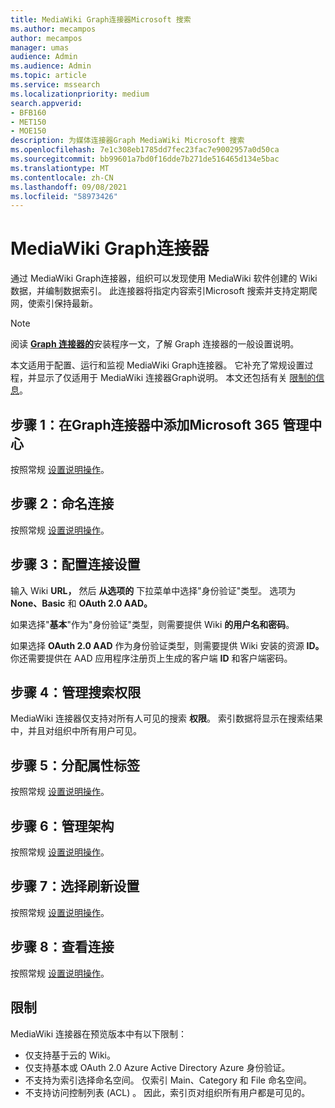 ```yaml
---
title: MediaWiki Graph连接器Microsoft 搜索
ms.author: mecampos
author: mecampos
manager: umas
audience: Admin
ms.audience: Admin
ms.topic: article
ms.service: mssearch
ms.localizationpriority: medium
search.appverid:
- BFB160
- MET150
- MOE150
description: 为媒体连接器Graph MediaWiki Microsoft 搜索
ms.openlocfilehash: 7e1c308eb1785dd7fec23fac7e9002957a0d50ca
ms.sourcegitcommit: bb99601a7bd0f16dde7b271de516465d134e5bac
ms.translationtype: MT
ms.contentlocale: zh-CN
ms.lasthandoff: 09/08/2021
ms.locfileid: "58973426"
---
```

<!---Previous ms.author: monaray --->

# <a name="mediawiki-graph-connector"></a>MediaWiki Graph连接器

通过 MediaWiki Graph连接器，组织可以发现使用 MediaWiki 软件创建的 Wiki 数据，并编制数据索引。 此连接器将指定内容索引Microsoft 搜索并支持定期爬网，使索引保持最新。

> [!NOTE]
> 阅读 [**Graph 连接器的**](configure-connector.md)安装程序一文，了解 Graph 连接器的一般设置说明。

本文适用于配置、运行和监视 MediaWiki Graph连接器。 它补充了常规设置过程，并显示了仅适用于 MediaWiki 连接器Graph说明。 本文还包括有关 [限制的信息](#limitations)。

<!---## Before you get started-->

<!---Insert "Before you get started" recommendations for this data source-->

## <a name="step-1-add-a-graph-connector-in-the-microsoft-365-admin-center"></a>步骤 1：在Graph连接器中添加Microsoft 365 管理中心

按照常规 [设置说明操作](./configure-connector.md)。
<!---If the above phrase does not apply, delete it and insert specific details for your data source that are different from general setup instructions.-->

## <a name="step-2-name-the-connection"></a>步骤 2：命名连接

按照常规 [设置说明操作](./configure-connector.md)。
<!---If the above phrase does not apply, delete it and insert specific details for your data source that are different from general setup instructions.-->

## <a name="step-3-configure-the-connection-settings"></a>步骤 3：配置连接设置

输入 Wiki **URL，** 然后 **从选项的** 下拉菜单中选择"身份验证"类型。 选项为 **None、Basic** 和 **OAuth 2.0 AAD。** 

如果选择"**基本**"作为"身份验证"类型，则需要提供 Wiki **的用户名和密码**。

如果选择 **OAuth 2.0 AAD** 作为身份验证类型，则需要提供 Wiki 安装的资源 **ID。** 你还需要提供在 AAD 应用程序注册页上生成的客户端 **ID** 和客户端密码。

## <a name="step-4-manage-search-permissions"></a>步骤 4：管理搜索权限

MediaWiki 连接器仅支持对所有人可见的搜索 **权限**。 索引数据将显示在搜索结果中，并且对组织中所有用户可见。

## <a name="step-5-assign-property-labels"></a>步骤 5：分配属性标签

按照常规 [设置说明操作](./configure-connector.md)。
<!---If the above phrase does not apply, delete it and insert specific details for your data source that are different from general setup instructions.-->

## <a name="step-6-manage-schema"></a>步骤 6：管理架构

按照常规 [设置说明操作](./configure-connector.md)。
<!---If the above phrase does not apply, delete it and insert specific details for your data source that are different from general setup instructions.-->

## <a name="step-7-choose-refresh-settings"></a>步骤 7：选择刷新设置

按照常规 [设置说明操作](./configure-connector.md)。
<!---If the above phrase does not apply, delete it and insert specific details for your data source that are different from general setup instructions.-->

## <a name="step-8-review-connection"></a>步骤 8：查看连接

按照常规 [设置说明操作](./configure-connector.md)。
<!---If the above phrase does not apply, delete it and insert specific details for your data source that are different from general setup instructions.-->

<!---## Troubleshooting-->
<!---To be added-->

## <a name="limitations"></a>限制

MediaWiki 连接器在预览版本中有以下限制：

* 仅支持基于云的 Wiki。
* 仅支持基本或 OAuth 2.0 Azure Active Directory Azure 身份验证。
* 不支持为索引选择命名空间。 仅索引 Main、Category 和 File 命名空间。
* 不支持访问控制列表 (ACL) 。 因此，索引页对组织所有用户都是可见的。